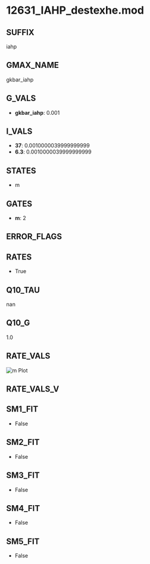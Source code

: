 # 12631_IAHP_destexhe.mod

## SUFFIX

iahp

## GMAX_NAME

gkbar_iahp

## G_VALS

- **gkbar_iahp**: 0.001

## I_VALS

- **37**: 0.0010000039999999999
- **6.3**: 0.0010000039999999999

## STATES

- m

## GATES

- **m**: 2

## ERROR_FLAGS


## RATES

- True

## Q10_TAU

nan

## Q10_G

1.0

## RATE_VALS

![m Plot](/Users/pbozelos/Dropbox/icg-Chai-Panos/supermodels/output_markdown_files/KCa/12631_IAHP_destexhe.mod/images/m.png)

## RATE_VALS_V

## SM1_FIT

- False

## SM2_FIT

- False

## SM3_FIT

- False

## SM4_FIT

- False

## SM5_FIT

- False

